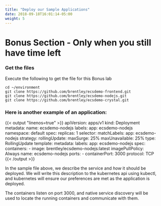```yaml
---
title: "Deploy our Sample Applications"
date: 2018-09-18T16:01:14-05:00
weight: 5
---
```


# Bonus Section - Only when you still have time left

### Get the files

Execute the following to get the file for this Bonus lab
```
cd ~/environment
git clone https://github.com/brentley/ecsdemo-frontend.git
git clone https://github.com/brentley/ecsdemo-nodejs.git
git clone https://github.com/brentley/ecsdemo-crystal.git

```


### Here is another example of an application:

{{< output "linenos=true" >}}
apiVersion: apps/v1
kind: Deployment
metadata:
  name: ecsdemo-nodejs
  labels:
    app: ecsdemo-nodejs
  namespace: default
spec:
  replicas: 1
  selector:
    matchLabels:
      app: ecsdemo-nodejs
  strategy:
    rollingUpdate:
      maxSurge: 25%
      maxUnavailable: 25%
    type: RollingUpdate
  template:
    metadata:
      labels:
        app: ecsdemo-nodejs
    spec:
      containers:
      - image: brentley/ecsdemo-nodejs:latest
        imagePullPolicy: Always
        name: ecsdemo-nodejs
        ports:
        - containerPort: 3000
          protocol: TCP
{{< /output >}}

In the sample file above, we describe the service and  *how* it should be deployed.
We will write this description to the kubernetes api using kubectl, and kubernetes
will ensure our preferences are met as the application is deployed.

The containers listen on port 3000, and native service discovery will be used
to locate the running containers and communicate with them.
